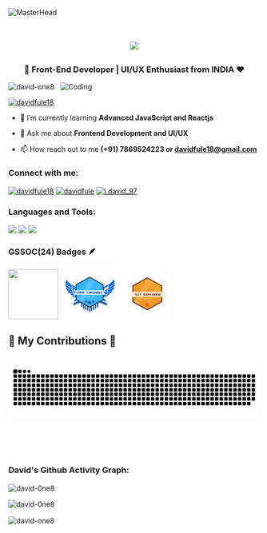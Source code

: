 ![MasterHead](https://firebasestorage.googleapis.com/v0/b/flexi-coding.appspot.com/o/dempgi7-520f8d5f-63d4-4453-8822-dbc149ae27f8.gif?alt=media&token=91c0c7b2-93c3-4029-b011-1a8703c5730d)
<h1 align="center">
    <img src="https://readme-typing-svg.herokuapp.com/?font=Righteous&size=35&center=true&vCenter=true&width=500&height=70&duration=3000&lines=Hi+There!!!+👋;+I'm+David+Fule;" />
</h1>
<h3 align="center">🚀 Front-End Developer | UI/UX Enthusiast from INDIA ❤️</h3>
<img align="right" alt="Coding" width="400" src="https://raw.githubusercontent.com/JoshuaThadi/JoshuaThadi/main/transparent_gitgif.gif">

<p align="left"> <img src="https://komarev.com/ghpvc/?username=david-one8&label=Profile%20views&color=0e75b6&style=flat" alt="david-one8" /> </p>

<p align="left"> <a href="https://twitter.com/davidfule18" target="blank"><img src="https://img.shields.io/twitter/follow/davidfule18?logo=twitter&style=for-the-badge" alt="davidfule18" /></a> </p>

- 🌱 I’m currently learning **Advanced JavaScript and Reactjs**

- 💬 Ask me about **Frontend Development and UI/UX**

- 📫 How reach out to me **(+91) 7869524223 or davidfule18@gmail.com**

<h3 align="left">Connect with me:</h3>
<p align="left">
<a href="https://twitter.com/davidfule18" target="blank"><img align="center" src="https://raw.githubusercontent.com/rahuldkjain/github-profile-readme-generator/master/src/images/icons/Social/twitter.svg" alt="davidfule18" height="30" width="40" /></a>
<a href="https://linkedin.com/in/davidfule" target="blank"><img align="center" src="https://raw.githubusercontent.com/rahuldkjain/github-profile-readme-generator/master/src/images/icons/Social/linked-in-alt.svg" alt="davidfule" height="30" width="40" /></a>
<a href="https://instagram.com/l.david_97" target="blank"><img align="center" src="https://raw.githubusercontent.com/rahuldkjain/github-profile-readme-generator/master/src/images/icons/Social/instagram.svg" alt="l.david_97" height="30" width="40" /></a>
</p>

<h3 align="left">Languages and Tools:</h3>
<div align="left">
    <img src="https://skillicons.dev/icons?i=react,html,css,javascript,tailwind" />
    <img src="https://skillicons.dev/icons?i=python,mongodb,postman,gcp,git" />
    <img src="https://skillicons.dev/icons?i=vscode,matlab,visualstudio,figma,blender,ubuntu,linux" />
</div>

<h3 align="left">GSSOC(24) Badges 🪶</h3>
<div style='display:flex; align-items:center; gap: 10px;' align='left'>
<img src="https://raw.githubusercontent.com/GSSoC24/Postman-Challenge/main/docs/assets/Postman%20White.png" width="100px" height="100px" />
  <img src="https://raw.githubusercontent.com/GSSoC24/Contributor/refs/heads/main/assets/Code%20Luminary.png" width="105px" height="105px" />
  <img src="https://raw.githubusercontent.com/GSSoC24/Contributor/refs/heads/main/assets/Git%20Explorer.png" width="100px" height="100px" />
</div>

<div align="left">
  <h2>🐍 My Contributions 🐍</h2>
  <br>
  <img alt="snake eating my contributions" src="https://raw.githubusercontent.com/salesp07/salesp07/output/github-contribution-grid-snake.svg" />
  
  <br/><br/><br/>
</div>

<h3 align="left">David's Github Activity Graph:</h3>

<p><img align="center" src="https://github-readme-stats.vercel.app/api?username=david-one8&show_icons=true&locale=en&theme=tokyonight" alt="david-0ne8" /></p>

<p><img align="center" src="https://github-readme-streak-stats.herokuapp.com/?user=david-one8&&theme=tokyonight" alt="david-0ne8" /></p>

<p><img align="center" src="https://github-readme-stats.vercel.app/api/top-langs?username=david-one8&show_icons=true&locale=en&layout=compact&theme=tokyonight" alt="david-one8" /></p>

